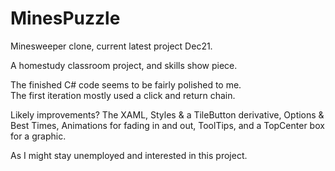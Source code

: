 # MinesPuzzle
Minesweeper clone, current latest project Dec21.

A homestudy classroom project, and skills show piece.

The finished C# code seems to be fairly polished to me.  
The first iteration mostly used a click and return chain.

Likely improvements?
The XAML, Styles & a TileButton derivative, Options & Best Times, Animations for fading in and out, ToolTips,
and a TopCenter box for a graphic.

As I might stay unemployed and interested in this project.
